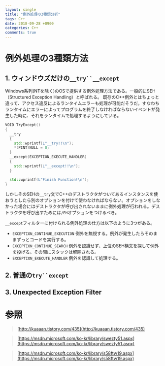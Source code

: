 ```yaml
---
layout: single
title: "例外処理の3種類分析"
tags: C++
date: 2018-09-28 +0900
categories: C++
comments: true
---
```

<script type="text/javascript"
    src="http://cdn.mathjax.org/mathjax/latest/MathJax.js?config=TeX-AMS-MML_HTMLorMML">
</script>

# 例外処理の3種類方法

## 1. ウィンドウズだけの`__try``__except`

Windows系列(NTを除く)のOSで提供する例外処理方法である。一般的にSEH（Structured Exception Handling）と呼ばれる。
既存のC++例外とはちょっと違って、アクセス違反によるランタイムエラーも処理が可能だそうだ。すなわちランタイムにエラーによってプログラムを終了しなければならないイベントが発生した時に、それをランタイムで処理するようにしている。

``` c++
VOID TryExcept()    
{    
  __try     
  {    
    std::wprintf(L"__try!!\n");    
    *(PINT)NULL = 0;  
  } 
  __except(EXCEPTION_EXECUTE_HANDLER)    
  {    
    std::wprintf(L"__except!!\n");    
  }    

  std::wprintf(L"Finish Function!\n");    
}
```

しかしそのSEHの`__try`文でC++のデストラクタがついてあるインスタンスを使おうとしたら別のオプションを付けて使わなければならない。オプションをしなかった場合にはデストラクタが呼び出されないままに例外処理が行われる。デストラクタを呼び出すためには`/EH`オプションをつけるべき。

`__except`フィルターに付けられる例外処理の仕方は以下のように3つがある。

* `EXCEPTION_CONTINUE_EXECUTION` 例外を無視する。例外が発生したらそのままずっとコードを実行する。 
* `EXCEPTION_CONTINUE_SEARCH` 例外を認識せず、上位のSEH構文を探して例外を投げる。その間にスタックは解除される。
* `EXCEPTION_EXECUTE_HANDLER` 例外を認識して処理する。

## 2. 普通の`try``except`



## 3. Unexpected Exception Filter



# 参照

> [http://kuaaan.tistory.com/435](http://kuaaan.tistory.com/435)

> [https://msdn.microsoft.com/ko-kr/library/swezty51.aspx](https://msdn.microsoft.com/ko-kr/library/swezty51.aspx)

> [https://msdn.microsoft.com/ko-kr/library/s58ftw19.aspx](https://msdn.microsoft.com/ko-kr/library/s58ftw19.aspx)

